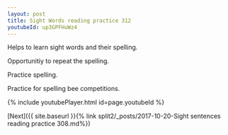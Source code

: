 ```yaml
---
layout: post
title: Sight Words reading practice 312
youtubeId: up3GPFHuWz4
---
```

 
 
Helps to learn sight words and their spelling.

Opportunitiy to repeat the spelling. 

Practice spelling. 
 
Practice for spelling bee competitions. 
 
{% include youtubePlayer.html id=page.youtubeId %}
 
 

[Next]({{ site.baseurl }}{% link  split2/_posts/2017-10-20-Sight sentences reading practice 308.md%})
 
